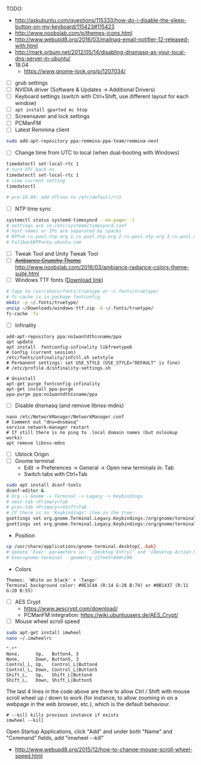 TODO:
* http://askubuntu.com/questions/115333/how-do-i-disable-the-sleep-button-on-my-keyboard/115423#115423
* http://www.noobslab.com/p/themes-icons.html
* http://www.webupd8.org/2016/03/mailnag-email-notifier-12-released-with.html
* http://mark.orbum.net/2012/05/14/disabling-dnsmasq-as-your-local-dns-server-in-ubuntu/
* 18.04
    * https://www.gnome-look.org/p/1207034/

- [ ] grub settings
- [ ] NVIDIA driver (Software & Updates -> Additional Drivers)
- [ ] Keyboard settings (switch with Ctrl+Shift, use different layout for each window)
- [ ] `apt install gparted mc htop`
- [ ] Screensaver and lock settings
- [ ] PCManFM
- [ ] Latest Remmina client
```bash
sudo add-apt-repository ppa:remmina-ppa-team/remmina-next
```
- [ ] Change time from UTC to local (when dual-booting with Windows)
```bash
timedatectl set-local-rtc 1
# turn UTC back on
timedatectl set-local-rtc 1
# view current setting
timedatectl

# pre-16.04: add UTC=no to /etc/default/rcS 
```
- [ ] NTP time sync
```bash
systemctl status systemd-timesyncd --no-pager -l
# settings are in /etc/systemd/timesyncd.conf
# host names or IPs are separated by spaces
# NTP=0.ru.pool.ntp.org 1.ru.pool.ntp.org 2.ru.pool.ntp.org 3.ru.pool.ntp.org
# FallbackNTP=ntp.ubuntu.com
```
- [ ] Tweak Tool and Unity Tweak Tool
- [ ] ~~[Ambiance Crunchy Theme](http://www.noobslab.com/2016/06/ambiance-crunchy-themes-suite-is-now.html)~~ http://www.noobslab.com/2016/03/ambiance-radiance-colors-theme-suite.html
- [ ] Windows TTF fonts ([Download link](files/windows-ttf.zip))
```bash
# Copy to /usr/share/fonts/truetype or ~/.fonts/truetype/
# fc-cache is in package fontconfig
mkdir -p ~/.fonts/truetype/
unzip ~/Downloads/windows-ttf.zip -d ~/.fonts/truetype/
fc-cache -fv
```
- [ ] Infinality
```
add-apt-repository ppa:no1wantdthisname/ppa
apt update
apt install  fontconfig-infinality libfreetype6
# Config (current session)
/etc/fonts/infinality/infctl.sh setstyle
# Permanent settings: set USE_STYLE (USE_STYLE="DEFAULT" is fine)
# /etc/profile.d/infinality-settings.sh

# Uninstall
apt-get purge fontconfig-infinality
apt-get install ppa-purge
ppa-purge ppa:no1wantdthisname/ppa
```
- [ ] Disable dnsmasq (and remove libnss-mdns)
```shell
nano /etc/NetworkManager/NetworkManager.conf
# Comment out "dns=dnsmasq"
service network-manager restart
# If still there is no ping to .local domain names (but nslookup works)
apt remove libnss-mdns
```
- [ ] Ublock Origin
- [ ] Gnome terminal
  * Edit -> Preferences -> General -> Open new terminals in: Tab
  * Switch tabs with Ctrl+Tab
 ```bash
 sudo apt install dconf-tools
 dconf-editor &
 # Org -> Gnome -> Terminal -> Legacy -> Keybindings
 # next-tab <Primary>Tab
 # prev-tab <Primary><Shift>Tab
 # If there is no 'Keybindings' item in the tree:
 gsettings set org.gnome.Terminal.Legacy.Keybindings:/org/gnome/terminal/legacy/keybindings/ next-tab '<Primary>Tab'
 gsettings set org.gnome.Terminal.Legacy.Keybindings:/org/gnome/terminal/legacy/keybindings/ prev-tab '<Primary><Shift>Tab'
 ```
   * Position
  ``` bash
  cp /usr/share/applications/gnome-terminal.desktop{,.bak}
  # Update 'Exec' parameters in  '[Desktop Entry]' and '[Desktop Action New]' sections:
  # Exec=gnome-terminal --geometry 127x43+490+290
  ```
  * Colors
  ```
  Themes: 'White on black' + 'Tango'
  Terminal background color: #0E1C4A (R:14 G:28 B:74) or #0B1437 (R:11 G:20 B:55)
  ```
- [ ] AES Crypt
  * https://www.aescrypt.com/download/
  * PCManFM integration: https://wiki.ubuntuusers.de/AES_Crypt/
- [ ] Mouse wheel scroll speed
```bash
sudo apt-get install imwheel
nano ~/.imwheelrc
```
```
".*"
None,      Up,   Button4, 3
None,      Down, Button5, 3
Control_L, Up,   Control_L|Button4
Control_L, Down, Control_L|Button5
Shift_L,   Up,   Shift_L|Button4
Shift_L,   Down, Shift_L|Button5
```
The last 4 lines in the code above are there to allow Ctrl / Shift with mouse scroll wheel up / down to work (for instance, to allow zooming in on a webpage in the web browser, etc.), which is the default behaviour.
```shell
# --kill kills previous instance if exists
imwheel --kill
```
Open Startup Applications, click "Add" and under both "Name" and "Command" fields, add "imwheel --kill"
* http://www.webupd8.org/2015/12/how-to-change-mouse-scroll-wheel-speed.html
